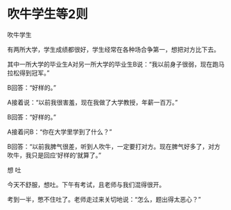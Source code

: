 # 吹牛学生等2则

吹牛学生 

有两所大学，学生成绩都很好，学生经常在各种场合争第一，想把对方比下去。 

其中一所大学的毕业生A对另一所大学的毕业生B说：“我以前身子很弱，现在跑马拉松得到冠军。” 

B回答：“好样的。” 

A接着说：“以前我很害羞，现在我做了大学教授，年薪一百万。” 

B回答：“好样的。” 

A接着问B：“你在大学里学到了什么？” 

B回答：“以前我脾气很差，听到人吹牛，一定要打对方。现在脾气好多了，对方吹牛，我只是回应‘好样的’就算了。” 

想 吐 

今天不舒服，想吐。下午有考试，且老师与我们混得很开。 

考到一半，憋不住吐了。老师走过来关切地说：“怎么，题出得太恶心？”